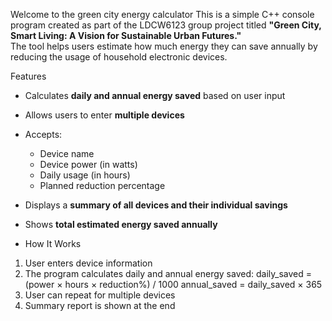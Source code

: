 Welcome to the green city energy calculator
This is a simple C++ console program created as part of the LDCW6123 group project titled **"Green City, Smart Living: A Vision for Sustainable Urban Futures."**  
The tool helps users estimate how much energy they can save annually by reducing the usage of household electronic devices.

Features

- Calculates **daily and annual energy saved** based on user input
- Allows users to enter **multiple devices**
- Accepts:
  - Device name
  - Device power (in watts)
  - Daily usage (in hours)
  - Planned reduction percentage
- Displays a **summary of all devices and their individual savings**
- Shows **total estimated energy saved annually**

-  How It Works

1. User enters device information
2. The program calculates daily and annual energy saved:
    daily_saved = (power × hours × reduction%) / 1000
    annual_saved = daily_saved × 365
3. User can repeat for multiple devices
4. Summary report is shown at the end

